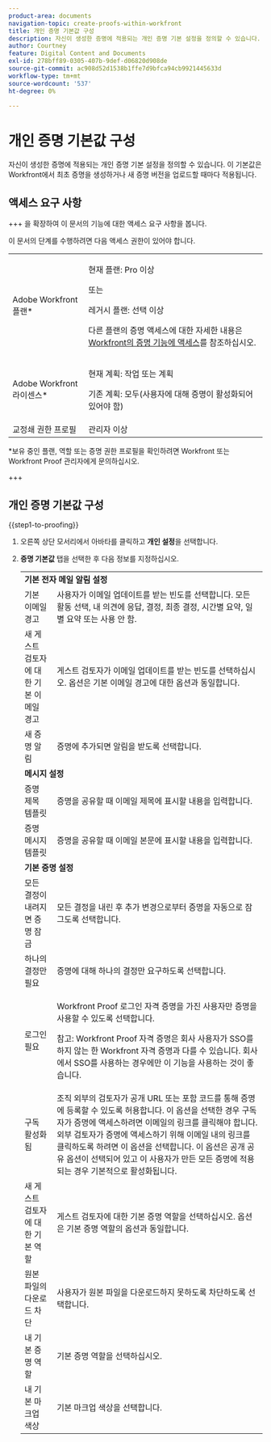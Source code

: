 ```yaml
---
product-area: documents
navigation-topic: create-proofs-within-workfront
title: 개인 증명 기본값 구성
description: 자신이 생성한 증명에 적용되는 개인 증명 기본 설정을 정의할 수 있습니다. 이 기본값은 Workfront에서 최초 증명을 생성하거나 새 증명 버전을 업로드할 때마다 적용됩니다.
author: Courtney
feature: Digital Content and Documents
exl-id: 278bff89-0305-407b-9def-d06820d908de
source-git-commit: ac908d52d1538b1ffe7d9bfca94cb9921445633d
workflow-type: tm+mt
source-wordcount: '537'
ht-degree: 0%

---
```


# 개인 증명 기본값 구성

자신이 생성한 증명에 적용되는 개인 증명 기본 설정을 정의할 수 있습니다. 이 기본값은 Workfront에서 최초 증명을 생성하거나 새 증명 버전을 업로드할 때마다 적용됩니다.

## 액세스 요구 사항

+++ 을 확장하여 이 문서의 기능에 대한 액세스 요구 사항을 봅니다.

이 문서의 단계를 수행하려면 다음 액세스 권한이 있어야 합니다.

<table style="table-layout:auto"> 
 <col> 
 <col> 
 <tbody> 
  <tr> 
   <td role="rowheader">Adobe Workfront 플랜*</td> 
   <td> <p>현재 플랜: Pro 이상</p> <p>또는</p> <p>레거시 플랜: 선택 이상</p> <p>다른 플랜의 증명 액세스에 대한 자세한 내용은 <a href="/help/quicksilver/administration-and-setup/manage-workfront/configure-proofing/access-to-proofing-functionality.md" class="MCXref xref">Workfront의 증명 기능에 액세스</a>를 참조하십시오.</p> </td> 
  </tr> 
  <tr> 
   <td role="rowheader">Adobe Workfront 라이센스*</td> 
   <td> <p>현재 계획: 작업 또는 계획</p> <p>기존 계획: 모두(사용자에 대해 증명이 활성화되어 있어야 함)</p> </td> 
  </tr> 
  <tr> 
   <td role="rowheader">교정쇄 권한 프로필 </td> 
   <td>관리자 이상</td> 
  </tr> 
 </tbody> 
</table>

&#42;보유 중인 플랜, 역할 또는 증명 권한 프로필을 확인하려면 Workfront 또는 Workfront Proof 관리자에게 문의하십시오.

+++

## 개인 증명 기본값 구성

{{step1-to-proofing}}

1. 오른쪽 상단 모서리에서 아바타를 클릭하고 **개인 설정**&#x200B;을 선택합니다.
1. **증명 기본값** 탭을 선택한 후 다음 정보를 지정하십시오.

   <table style="table-layout:auto"> 
    <col> 
    <col> 
    <tbody> 
     <tr> 
      <td colspan="2"><strong>기본 전자 메일 알림 설정</strong> </td> 
     </tr> 
     <tr> 
      <td>기본 이메일 경고</td> 
      <td>사용자가 이메일 업데이트를 받는 빈도를 선택합니다. 모든 활동 선택, 내 의견에 응답, 결정, 최종 결정, 시간별 요약, 일별 요약 또는 사용 안 함.</td> 
     </tr> 
     <tr> 
      <td>새 게스트 검토자에 대한 기본 이메일 경고</td> 
      <td>게스트 검토자가 이메일 업데이트를 받는 빈도를 선택하십시오. 옵션은 기본 이메일 경고에 대한 옵션과 동일합니다.</td> 
     </tr> 
     <tr> 
      <td>새 증명 알림</td> 
      <td>증명에 추가되면 알림을 받도록 선택합니다.</td> 
     </tr> 
     <tr> 
      <td colspan="2"><strong>메시지 설정</strong> </td> 
     </tr> 
     <tr> 
      <td>증명 제목 템플릿</td> 
      <td>증명을 공유할 때 이메일 제목에 표시할 내용을 입력합니다.</td> 
     </tr> 
     <tr> 
      <td>증명 메시지 템플릿</td> 
      <td>증명을 공유할 때 이메일 본문에 표시할 내용을 입력합니다.</td> 
     </tr> 
     <tr> 
      <td colspan="2"><strong>기본 증명 설정</strong> </td> 
     </tr> 
     <tr> 
      <td>모든 결정이 내려지면 증명 잠금</td> 
      <td>모든 결정을 내린 후 추가 변경으로부터 증명을 자동으로 잠그도록 선택합니다.</td> 
     </tr> 
     <tr> 
      <td>하나의 결정만 필요</td> 
      <td>증명에 대해 하나의 결정만 요구하도록 선택합니다.</td> 
     </tr> 
     <tr> 
      <td>로그인 필요</td> 
      <td> <p>Workfront Proof 로그인 자격 증명을 가진 사용자만 증명을 사용할 수 있도록 선택합니다.</p> <p>참고: Workfront Proof 자격 증명은 회사 사용자가 SSO를 하지 않는 한 Workfront 자격 증명과 다를 수 있습니다. 회사에서 SSO를 사용하는 경우에만 이 기능을 사용하는 것이 좋습니다.</p> </td> 
     </tr> 
     <tr> 
      <td>구독 활성화됨</td> 
      <td>조직 외부의 검토자가 공개 URL 또는 포함 코드를 통해 증명에 등록할 수 있도록 허용합니다. 이 옵션을 선택한 경우 구독자가 증명에 액세스하려면 이메일의 링크를 클릭해야 합니다. 외부 검토자가 증명에 액세스하기 위해 이메일 내의 링크를 클릭하도록 하려면 이 옵션을 선택합니다. 이 옵션은 공개 공유 옵션이 선택되어 있고 이 사용자가 만든 모든 증명에 적용되는 경우 기본적으로 활성화됩니다. </td> 
     </tr> 
     <tr> 
      <td>새 게스트 검토자에 대한 기본 역할</td> 
      <td>게스트 검토자에 대한 기본 증명 역할을 선택하십시오. 옵션은 기본 증명 역할의 옵션과 동일합니다.</td> 
     </tr> 
     <tr> 
      <td>원본 파일의 다운로드 차단</td> 
      <td>사용자가 원본 파일을 다운로드하지 못하도록 차단하도록 선택합니다. </td> 
     </tr> 
     <tr> 
      <td>내 기본 증명 역할</td> 
      <td>기본 증명 역할을 선택하십시오. </td> 
     </tr> 
     <tr> 
      <td>내 기본 마크업 색상</td> 
      <td>기본 마크업 색상을 선택합니다. </td> 
     </tr> 
    </tbody> 
   </table>
